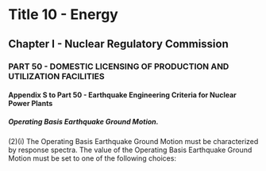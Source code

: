 
# Title 10 - Energy
## Chapter I - Nuclear Regulatory Commission
### PART 50 - DOMESTIC LICENSING OF PRODUCTION AND UTILIZATION FACILITIES
#### Appendix S to Part 50 - Earthquake Engineering Criteria for Nuclear Power Plants
##### Operating Basis Earthquake Ground Motion.

(2)(i) The Operating Basis Earthquake Ground Motion must be characterized by response spectra. The value of the Operating Basis Earthquake Ground Motion must be set to one of the following choices:

